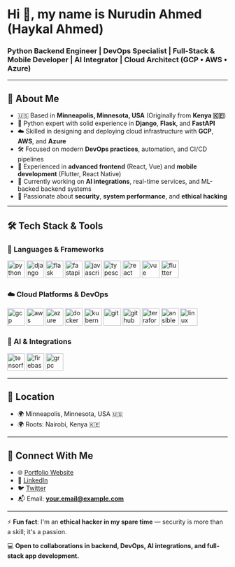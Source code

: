 # Hi 👋, my name is Nurudin Ahmed (Haykal Ahmed)

### Python Backend Engineer | DevOps Specialist | Full-Stack & Mobile Developer | AI Integrator | Cloud Architect (GCP • AWS • Azure)

---

## 💼 About Me

- 🇺🇸 Based in **Minneapolis, Minnesota, USA** (Originally from **Kenya 🇰🇪**)
- 🐍 Python expert with solid experience in **Django**, **Flask**, and **FastAPI**
- ☁️ Skilled in designing and deploying cloud infrastructure with **GCP**, **AWS**, and **Azure**
- 🛠️ Focused on modern **DevOps practices**, automation, and CI/CD pipelines
- 📱 Experienced in **advanced frontend** (React, Vue) and **mobile development** (Flutter, React Native)
- 🧠 Currently working on **AI integrations**, real-time services, and ML-backed backend systems
- 🔐 Passionate about **security**, **system performance**, and **ethical hacking**

---

## 🛠️ Tech Stack & Tools

### 🔧 Languages & Frameworks
<p align="left">
  <img src="https://cdn.jsdelivr.net/gh/devicons/devicon/icons/python/python-original.svg" width="40" alt="python" />
  <img src="https://cdn.jsdelivr.net/gh/devicons/devicon/icons/django/django-plain.svg" width="40" alt="django" />
  <img src="https://cdn.jsdelivr.net/gh/devicons/devicon/icons/flask/flask-original.svg" width="40" alt="flask" />
  <img src="https://cdn.jsdelivr.net/gh/devicons/devicon/icons/fastapi/fastapi-original.svg" width="40" alt="fastapi" />
  <img src="https://cdn.jsdelivr.net/gh/devicons/devicon/icons/javascript/javascript-original.svg" width="40" alt="javascript" />
  <img src="https://cdn.jsdelivr.net/gh/devicons/devicon/icons/typescript/typescript-original.svg" width="40" alt="typescript" />
  <img src="https://cdn.jsdelivr.net/gh/devicons/devicon/icons/react/react-original.svg" width="40" alt="react" />
  <img src="https://cdn.jsdelivr.net/gh/devicons/devicon/icons/vuejs/vuejs-original.svg" width="40" alt="vue" />
  <img src="https://cdn.jsdelivr.net/gh/devicons/devicon/icons/flutter/flutter-original.svg" width="40" alt="flutter" />
</p>

### ☁️ Cloud Platforms & DevOps
<p align="left">
  <img src="https://cdn.jsdelivr.net/gh/devicons/devicon/icons/googlecloud/googlecloud-original.svg" width="40" alt="gcp" />
  <img src="https://cdn.jsdelivr.net/gh/devicons/devicon/icons/amazonwebservices/amazonwebservices-original.svg" width="40" alt="aws" />
  <img src="https://cdn.jsdelivr.net/gh/devicons/devicon/icons/azure/azure-original.svg" width="40" alt="azure" />
  <img src="https://cdn.jsdelivr.net/gh/devicons/devicon/icons/docker/docker-original.svg" width="40" alt="docker" />
  <img src="https://cdn.jsdelivr.net/gh/devicons/devicon/icons/kubernetes/kubernetes-plain.svg" width="40" alt="kubernetes" />
  <img src="https://cdn.jsdelivr.net/gh/devicons/devicon/icons/git/git-original.svg" width="40" alt="git" />
  <img src="https://cdn.jsdelivr.net/gh/devicons/devicon/icons/github/github-original.svg" width="40" alt="github" />
  <img src="https://cdn.jsdelivr.net/gh/devicons/devicon/icons/terraform/terraform-original.svg" width="40" alt="terraform" />
  <img src="https://cdn.jsdelivr.net/gh/devicons/devicon/icons/ansible/ansible-original.svg" width="40" alt="ansible" />
  <img src="https://cdn.jsdelivr.net/gh/devicons/devicon/icons/linux/linux-original.svg" width="40" alt="linux" />
</p>

### 🧠 AI & Integrations
<p align="left">
  <img src="https://cdn.jsdelivr.net/gh/devicons/devicon/icons/tensorflow/tensorflow-original.svg" width="40" alt="tensorflow" />
  <img src="https://cdn.jsdelivr.net/gh/devicons/devicon/icons/firebase/firebase-plain.svg" width="40" alt="firebase" />
  <img src="https://cdn.jsdelivr.net/gh/devicons/devicon/icons/grpc/grpc-plain.svg" width="40" alt="grpc" />
</p>

---

## 📍 Location

- 🌍 Minneapolis, Minnesota, USA 🇺🇸  
- 🌍 Roots: Nairobi, Kenya 🇰🇪

---

## 🔗 Connect With Me

- 🌐 [Portfolio Website](#)
- 💼 [LinkedIn](#)
- 🐦 [Twitter](#)
- 📬 Email: **your.email@example.com**

---

⚡ **Fun fact**: I'm an **ethical hacker in my spare time** — security is more than a skill; it's a passion.

💻 **Open to collaborations in backend, DevOps, AI integrations, and full-stack app development.**
